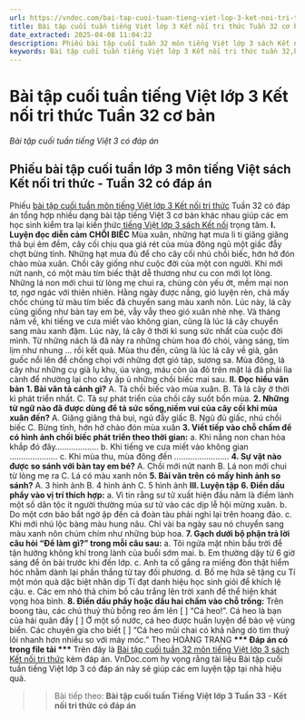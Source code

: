 ```yaml
---
url: https://vndoc.com/bai-tap-cuoi-tuan-tieng-viet-lop-3-ket-noi-tri-thuc-tuan-32-co-ban-317329
title: Bài tập cuối tuần tiếng Việt lớp 3 Kết nối tri thức Tuần 32 cơ bản - Bài tập cuối tuần tiếng Việt 3 có đáp án - VnDoc.com
date_extracted: 2025-04-08 11:04:22
description: Phiếu bài tập cuối tuần 32 môn tiếng Việt lớp 3 sách Kết nối tri thức có đáp án giúp các em ôn tập những kiến thức tiếng Việt trọng tâm lớp 3 tuần 32 hiệu quả.
keywords: Bài tập cuối tuần tiếng Việt lớp 3 Kết nối tri thức tuần 32,bài tập cuối tuần tiếng việt 3 tuần 32,bài tập cuối tuần môn tiếng việt lớp 3 kết nối tri thức tuần 32,bài tập cuối tuần tiếng việt lớp 3 sách kết nối tri thức tuần 32,bài tập cuối tuần 32 môn tiếng việt lớp 3 kết nối tri thức,bài tập cuối tuần 32 tiếng việt 3 kết nối tri thức,bài tập tiếng việt lớp 3 tuần 32,phiếu bài tập tiếng việt lớp 3 tuần 32,đề tiếng việt lớp 3 tuần 32
---
```


# Bài tập cuối tuần tiếng Việt lớp 3 Kết nối tri thức Tuần 32 cơ bản
 _Bài tập cuối tuần tiếng Việt 3 có đáp án_
## **Phiếu bài tập cuối tuần lớp 3 môn tiếng Việt sách Kết nối tri thức - Tuần 32 có đáp án**
Phiếu [bài tập cuối tuần môn tiếng Việt lớp 3 Kết nối tri thức](<https://vndoc.com/de-kiem-tra-cuoi-tuan-tieng-viet3>) Tuần 32 có đáp án tổng hợp nhiều dạng bài tập tiếng Việt 3 cơ bản khác nhau giúp các em học sinh kiểm tra lại kiến thức [tiếng Việt lớp 3 sách Kết nối](<https://vndoc.com/tieng-viet-lop-3-kntt-tap2>) trọng tâm.
**I. Luyện đọc diễn cảm**
**CHỒI BIẾC**
Mùa xuân, những hạt mưa li ti giăng giăng thả bụi êm đềm, cây cối chịu qua giá rét của mùa đông ngủ một giấc đẫy chợt bừng tỉnh. Những hạt mưa đủ để cho cây cối nhú chồi biếc, hớn hở đón chào mùa xuân.
Chồi cây giống như cuộc đời của một con người. Khi mới nứt nanh, có một màu tím biếc thật dễ thương như cu con mới lọt lòng. Những lá non mới chui từ lòng mẹ chui ra, chúng còn yếu ớt, mềm mại non tơ, ngơ ngác với thiên nhiên. Hằng ngày được nắng, gió luyện rèn, chả mấy chốc chúng từ màu tím biếc đã chuyển sang màu xanh nõn. Lúc này, lá cây cũng giống như bàn tay em bé, vẫy vẫy theo gió xuân nhè nhẹ. Và tháng năm về, khi tiếng ve cưa miết vào không gian, cũng là lúc lá cây chuyển sang màu xanh đậm. Lúc này, lá cây ở thời kì sung sức nhất của cuộc đời mình. Từ những nách lá đã này ra những chùm hoa đỏ chói, vàng sáng, tím lịm như nhung ... rồi kết quả. Mùa thu đến, cũng là lúc lá cây về già, gân guốc nổi lên để chống chọi với những đợt gió táp, sương sa. Mùa đông, lá cây như những cụ già lụ khụ, úa vàng, máu còn úa đỏ trên mặt lá đã phải lìa cành để nhường lại cho cây ấp ủ những chồi biếc mai sau.
**II. Đọc hiểu văn bản**
**1\. Bài văn tả cảnh gì?**
A. Tả chồi biếc vào mùa xuân.
B. Tả lá cây ở thời kì phát triển nhất.
C. Tả sự phát triển của chồi cây suốt bốn mùa.
**2\. Những từ ngữ nào đã được dùng để tả sức sống,niềm vui của cây cối khi mùa xuân đến?**
A. Giăng giăng thả bụi, ngủ đẫy giấc
B. Ngủ đủ giấc, nhú chồi biếc
C. Bừng tỉnh, hớn hở chào đón mùa xuân
**3\. Viết tiếp vào chỗ chấm để có hình ảnh chồi biếc phát triển theo thời gian:**
a. Khi nắng non chan hòa khắp đó đây……………….
b. Khi tiếng ve cưa miết vào không gian …………………
c. Khi mùa thu, mùa đông đến ……………………
**4\. Sự vật nào được so sánh với bàn tay em bé?**
A. Chồi mới nứt nanh
B. Lá non mới chui từ lòng mẹ ra
C. Lá có màu xanh nõn
**5\. Bài văn trên có mấy hình ảnh so sánh?**
A. 3 hình ảnh
B. 4 hình ảnh
C. 5 hình ảnh
**III. Luyện tập**
**6\. Điền dấu phẩy vào vị trí thích hợp:**
a. Vì tin rằng sư tử xuất hiện đầu năm là điềm lành một số dân tộc ít người thường múa sư tử vào các dịp lễ hội mừng xuân.
b. Do một cơn bão bất ngờ ập đến cả đoàn tàu phải nghỉ lại trên hoang đảo.
c. Khi mới nhú lộc bàng màu hung nâu. Chỉ vài ba ngày sau nó chuyển sang màu xanh nõn chúm chím như những búp hoa.
**7\. Gạch dưới bộ phận trả lời câu hỏi “Để làm gì?” trong mỗi câu sau:**
a. Tôi ngửa mặt nhìn bầu trời để tận hưởng không khí trong lành của buổi sớm mai.
b. Em thường dậy từ 6 giờ sáng để ôn bài trước khi đến lớp.
c. Anh ta cố gắng ra miếng đòn thật hiểm hóc nhằm dành lại phần thắng từ tay đối phương.
d. Bố mẹ hứa sẽ tặng cu Tí một món quà dặc biệt nhân dịp Tí đạt danh hiệu học sinh giỏi để khích lệ cậu.
e. Các em nhỏ thả chim bồ câu trắng lên trời xanh để thể hiện khát vọng hòa bình.
**8\. Điền dấu phẩy hoặc dấu hai chấm vào chỗ trống:**
Trên boong tàu, các chú thuỷ thủ bỗng reo ầm lên \[ \] “Cá heo\!”. Cá heo là bạn của hải quân đấy \[ \] Ở một số nước, cá heo được huấn luyện để bảo vệ vùng biển.
Các chuyên gia cho biết \[ \] “Cá heo mũi chai có khả năng dò tìm thuỷ lôi nhanh hơn nhiều so với máy móc.”
Theo HOÀNG TRANG
**\*\*\* Đáp án có trong file tải \*\*\***
Trên đây là [Bài tập cuối tuần 32 môn tiếng Việt lớp 3 sách Kết nối tri thức](<https://vndoc.com/bai-tap-cuoi-tuan-tieng-viet-lop-3-ket-noi-tri-thuc-tuan-32-co-ban-317329>) kèm đáp án. VnDoc.com hy vọng rằng tài liệu Bài tập cuối tuần tiếng Việt lớp 3 có đáp án này sẽ giúp các em luyện tập tại nhà hiệu quả.
>> Bài tiếp theo: **Bài tập cuối tuần Tiếng Việt lớp 3 Tuần 33 - Kết nối tri thức có đáp án**
